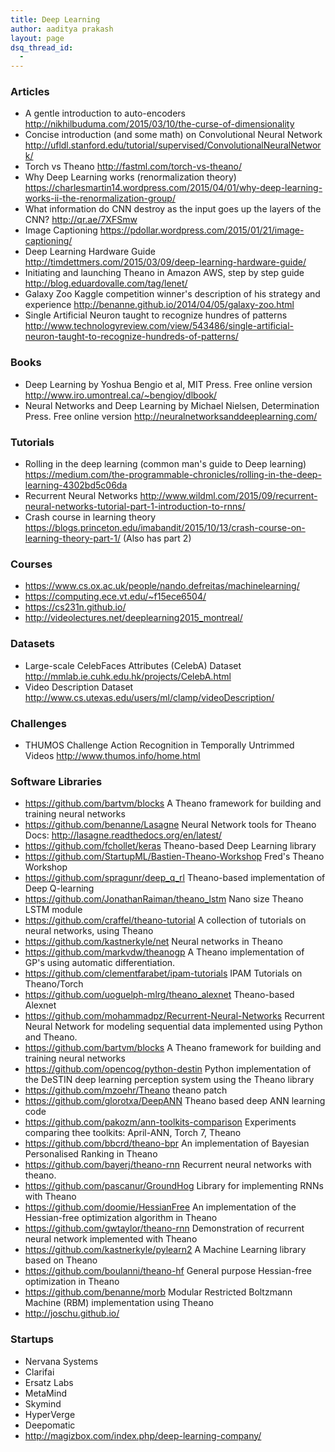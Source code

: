 ```yaml
---
title: Deep Learning
author: aaditya prakash
layout: page
dsq_thread_id:
  - 
---
```

### Articles 

  * A gentle introduction to auto-encoders http://nikhilbuduma.com/2015/03/10/the-curse-of-dimensionality
  * Concise introduction (and some math) on Convolutional Neural Network http://ufldl.stanford.edu/tutorial/supervised/ConvolutionalNeuralNetwork/
  * Torch vs Theano http://fastml.com/torch-vs-theano/
  * Why Deep Learning works (renormalization theory) https://charlesmartin14.wordpress.com/2015/04/01/why-deep-learning-works-ii-the-renormalization-group/
  * What information do CNN destroy as the input goes up the layers of the CNN?﻿ http://qr.ae/7XFSmw
  * Image Captioning https://pdollar.wordpress.com/2015/01/21/image-captioning/
  * Deep Learning Hardware Guide http://timdettmers.com/2015/03/09/deep-learning-hardware-guide/
  * Initiating and launching Theano in Amazon AWS, step by step guide http://blog.eduardovalle.com/tag/lenet/
  * Galaxy Zoo Kaggle competition winner's description of his strategy and experience http://benanne.github.io/2014/04/05/galaxy-zoo.html
  * Single Artificial Neuron taught to recognize hundres of patterns http://www.technologyreview.com/view/543486/single-artificial-neuron-taught-to-recognize-hundreds-of-patterns/

### Books 
  * Deep Learning by Yoshua Bengio et al, MIT Press. Free online version http://www.iro.umontreal.ca/~bengioy/dlbook/
  * Neural Networks and Deep Learning by Michael Nielsen, Determination Press. Free online version http://neuralnetworksanddeeplearning.com/

### Tutorials 
  * Rolling in the deep learning (common man's guide to Deep learning) https://medium.com/the-programmable-chronicles/rolling-in-the-deep-learning-4302bd5c06da
  * Recurrent Neural Networks http://www.wildml.com/2015/09/recurrent-neural-networks-tutorial-part-1-introduction-to-rnns/
  * Crash course in learning theory https://blogs.princeton.edu/imabandit/2015/10/13/crash-course-on-learning-theory-part-1/ (Also has part 2)

### Courses 
  * https://www.cs.ox.ac.uk/people/nando.defreitas/machinelearning/
  * https://computing.ece.vt.edu/~f15ece6504/
  * https://cs231n.github.io/
  * http://videolectures.net/deeplearning2015_montreal/

### Datasets 
  * Large-scale CelebFaces Attributes (CelebA) Dataset http://mmlab.ie.cuhk.edu.hk/projects/CelebA.html
  * Video Description Dataset http://www.cs.utexas.edu/users/ml/clamp/videoDescription/

### Challenges 
  * THUMOS Challenge Action Recognition in Temporally Untrimmed Videos http://www.thumos.info/home.html

### Software Libraries 
  * https://github.com/bartvm/blocks A Theano framework for building and training neural networks 
  * https://github.com/benanne/Lasagne Neural Network tools for Theano  Docs: http://lasagne.readthedocs.org/en/latest/
  * https://github.com/fchollet/keras Theano-based Deep Learning library
  * https://github.com/StartupML/Bastien-Theano-Workshop Fred's Theano Workshop
  * https://github.com/spragunr/deep_q_rl Theano-based implementation of Deep Q-learning
  * https://github.com/JonathanRaiman/theano_lstm Nano size Theano LSTM module
  * https://github.com/craffel/theano-tutorial A collection of tutorials on neural networks, using Theano
  * https://github.com/kastnerkyle/net Neural networks in Theano
  * https://github.com/markvdw/theanogp A Theano implementation of GP's using automatic differentiation.
  * https://github.com/clementfarabet/ipam-tutorials IPAM Tutorials on Theano/Torch
  * https://github.com/uoguelph-mlrg/theano_alexnet Theano-based Alexnet
  * https://github.com/mohammadpz/Recurrent-Neural-Networks Recurrent Neural Network for modeling sequential data implemented using Python and Theano.
  * https://github.com/bartvm/blocks A Theano framework for building and training neural networks
  * https://github.com/opencog/python-destin Python implementation of the DeSTIN deep learning perception system using the Theano library
  * https://github.com/mzoehr/Theano theano patch
  * https://github.com/glorotxa/DeepANN Theano based deep ANN learning code
  * https://github.com/pakozm/ann-toolkits-comparison Experiments comparing thee toolkits: April-ANN, Torch 7, Theano
  * https://github.com/bbcrd/theano-bpr An implementation of Bayesian Personalised Ranking in Theano
  * https://github.com/bayerj/theano-rnn Recurrent neural networks with theano.
  * https://github.com/pascanur/GroundHog Library for implementing RNNs with Theano
  * https://github.com/doomie/HessianFree An implementation of the Hessian-free optimization algorithm in Theano
  * https://github.com/gwtaylor/theano-rnn Demonstration of recurrent neural network implemented with Theano
  * https://github.com/kastnerkyle/pylearn2 A Machine Learning library based on Theano
  * https://github.com/boulanni/theano-hf General purpose Hessian-free optimization in Theano
  * https://github.com/benanne/morb Modular Restricted Boltzmann Machine (RBM) implementation using Theano
  * http://joschu.github.io/

### Startups 
  * Nervana Systems
  * Clarifai
  * Ersatz Labs
  * MetaMind
  * Skymind
  * HyperVerge
  * Deepomatic
  * http://magizbox.com/index.php/deep-learning-company/
